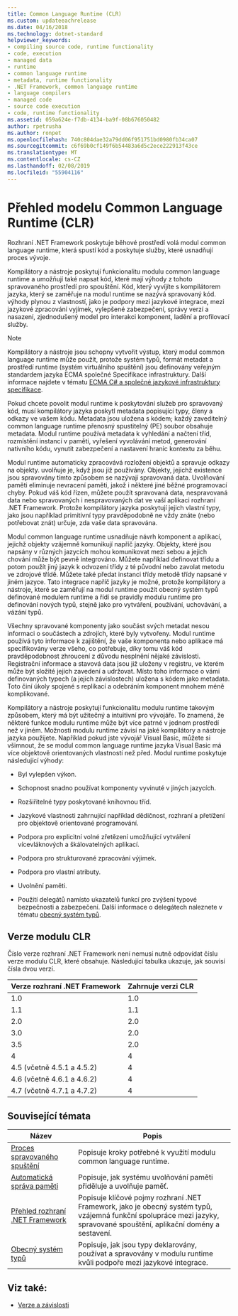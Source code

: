 ```yaml
---
title: Common Language Runtime (CLR)
ms.custom: updateeachrelease
ms.date: 04/16/2018
ms.technology: dotnet-standard
helpviewer_keywords:
- compiling source code, runtime functionality
- code, execution
- managed data
- runtime
- common language runtime
- metadata, runtime functionality
- .NET Framework, common language runtime
- language compilers
- managed code
- source code execution
- code, runtime functionality
ms.assetid: 059a624e-f7db-4134-ba9f-08b676050482
author: rpetrusha
ms.author: ronpet
ms.openlocfilehash: 740c804dae32a79dd06f951751bd0980fb34ca07
ms.sourcegitcommit: c6f69b0cf149f6b54483a6d5c2ece222913f43ce
ms.translationtype: MT
ms.contentlocale: cs-CZ
ms.lasthandoff: 02/08/2019
ms.locfileid: "55904116"
---
```

# <a name="common-language-runtime-clr-overview"></a>Přehled modelu Common Language Runtime (CLR)

Rozhraní .NET Framework poskytuje běhové prostředí volá modul common language runtime, která spustí kód a poskytuje služby, které usnadňují proces vývoje.

Kompilátory a nástroje poskytují funkcionalitu modulu common language runtime a umožňují také napsat kód, které mají výhody z tohoto spravovaného prostředí pro spouštění. Kód, který vyvíjíte s kompilátorem jazyka, který se zaměřuje na modul runtime se nazývá spravovaný kód. výhody plynou z vlastností, jako je podpory mezi jazykové integrace, mezi jazykové zpracování vyjímek, vylepšené zabezpečení, správy verzí a nasazení, zjednodušený model pro interakci komponent, ladění a profilovací služby.

> [!NOTE]
> Kompilátory a nástroje jsou schopny vytvořit výstup, který modul common language runtime může použít, protože systém typů, formát metadat a prostředí runtime (systém virtuálního spuštění) jsou definovány veřejným standardem jazyka ECMA společné Specifikace infrastruktury. Další informace najdete v tématu [ECMA C# a společné jazykové infrastruktury specifikace](https://visualstudio.microsoft.com/license-terms/ecma-c-common-language-infrastructure-standards/).

Pokud chcete povolit modul runtime k poskytování služeb pro spravovaný kód, musí kompilátory jazyka poskytl metadata popisující typy, členy a odkazy ve vašem kódu. Metadata jsou uložena s kódem; každý zaveditelný common language runtime přenosný spustitelný (PE) soubor obsahuje metadata. Modul runtime používá metadata k vyhledání a načtení tříd, rozmístění instancí v paměti, vyřešení vyvolávání metod, generování nativního kódu, vynutit zabezpečení a nastavení hranic kontextu za běhu.

Modul runtime automaticky zpracovává rozložení objektů a spravuje odkazy na objekty. uvolňuje je, když jsou již používány. Objekty, jejichž existence jsou spravovány tímto způsobem se nazývají spravovaná data. Uvolňování paměti eliminuje nevracení paměti, jakož i některé jiné běžné programovací chyby. Pokud váš kód řízen, můžete použít spravovaná data, nespravovaná data nebo spravovaných i nespravovaných dat ve vaší aplikaci rozhraní .NET Framework. Protože kompilátory jazyka poskytují jejich vlastní typy, jako jsou například primitivní typy pravděpodobně ne vždy znáte (nebo potřebovat znát) určuje, zda vaše data spravována.

Modul common language runtime usnadňuje návrh komponent a aplikací, jejichž objekty vzájemně komunikují napříč jazyky. Objekty, které jsou napsány v různých jazycích mohou komunikovat mezi sebou a jejich chování může být pevně integrováno. Můžete například definovat třídu a potom použít jiný jazyk k odvození třídy z té původní nebo zavolat metodu ve zdrojové třídě. Můžete také předat instanci třídy metodě třídy napsané v jiném jazyce. Tato integrace napříč jazyky je možné, protože kompilátory a nástroje, které se zaměřují na modul runtime použít obecný systém typů definované modulem runtime a řídí se pravidly modulu runtime pro definování nových typů, stejně jako pro vytváření, používání, uchovávání, a vázání typů.

Všechny spravované komponenty jako součást svých metadat nesou informaci o součástech a zdrojích, které byly vytvořeny. Modul runtime používá tyto informace k zajištění, že vaše komponenta nebo aplikace má specifikovány verze všeho, co potřebuje, díky tomu váš kód pravděpodobnost zhroucení z důvodu nesplnění nějaké závislosti. Registrační informace a stavová data jsou již uloženy v registru, ve kterém může být složité jejich zavedení a udržovat. Místo toho informace o vámi definovaných typech (a jejich závislostech) uložena s kódem jako metadata. Toto činí úkoly spojené s replikací a odebráním komponent mnohem méně komplikované.

Kompilátory a nástroje poskytují funkcionalitu modulu runtime takovým způsobem, který má být užitečný a intuitivní pro vývojáře. To znamená, že některé funkce modulu runtime může být více patrné v jednom prostředí než v jiném. Možnosti modulu runtime závisí na jaké kompilátory a nástroje jazyka použijete. Například pokud jste vývojář Visual Basic, můžete si všimnout, že se modul common language runtime jazyka Visual Basic má více objektově orientovaných vlastností než před. Modul runtime poskytuje následující výhody:

- Byl vylepšen výkon.

- Schopnost snadno používat komponenty vyvinuté v jiných jazycích.

- Rozšiřitelné typy poskytované knihovnou tříd.

- Jazykové vlastnosti zahrnující například dědičnost, rozhraní a přetížení pro objektově orientované programování.

- Podpora pro explicitní volné zřetězení umožňující vytváření vícevláknových a škálovatelných aplikací.

- Podpora pro strukturované zpracování výjimek.

- Podpora pro vlastní atributy.

- Uvolnění paměti.

- Použití delegátů namísto ukazatelů funkcí pro zvýšení typové bezpečnosti a zabezpečení. Další informace o delegátech naleznete v tématu [obecný systém typů](../../docs/standard/base-types/common-type-system.md).

## <a name="clr-versions"></a>Verze modulu CLR

Číslo verze rozhraní .NET Framework není nemusí nutně odpovídat číslu verze modulu CLR, které obsahuje. Následující tabulka ukazuje, jak souvisí čísla dvou verzí.

|Verze rozhraní .NET Framework|Zahrnuje verzi CLR|
|----------------------------|--------------------------|
|1.0|1.0|
|1.1|1.1|
|2.0|2.0|
|3.0|2.0|
|3.5|2.0|
|4|4|
|4.5 (včetně 4.5.1 a 4.5.2)|4|
|4.6 (včetně 4.6.1 a 4.6.2)|4|
|4.7 (včetně 4.7.1 a 4.7.2)|4|

## <a name="related-topics"></a>Související témata

|Název|Popis|
|-----------|-----------------|
|[Proces spravovaného spuštění](managed-execution-process.md)|Popisuje kroky potřebné k využití modulu common language runtime.|
|[Automatická správa paměti](automatic-memory-management.md)|Popisuje, jak systému uvolňování paměti přiděluje a uvolňuje paměť.|
|[Přehled rozhraní .NET Framework](../framework/get-started/overview.md)|Popisuje klíčové pojmy rozhraní .NET Framework, jako je obecný systém typů, vzájemná funkční spolupráce mezi jazyky, spravované spouštění, aplikační domény a sestavení.|
|[Obecný systém typů](./base-types/common-type-system.md)|Popisuje, jak jsou typy deklarovány, používat a spravovány v modulu runtime kvůli podpoře mezi jazykové integrace.|

## <a name="see-also"></a>Viz také:

- [Verze a závislosti](../framework/migration-guide/versions-and-dependencies.md)
